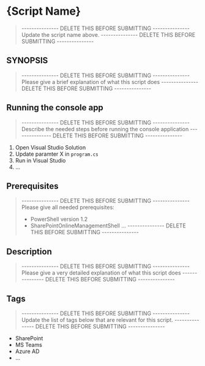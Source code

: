 # {Script Name}
> --------------- DELETE THIS BEFORE SUBMITTING ---------------
> Update the script name above.
> --------------- DELETE THIS BEFORE SUBMITTING ---------------

## SYNOPSIS
> --------------- DELETE THIS BEFORE SUBMITTING ---------------
> Please give a brief explanation of what this script does
> --------------- DELETE THIS BEFORE SUBMITTING ---------------

## Running the console app
> --------------- DELETE THIS BEFORE SUBMITTING ---------------
> Describe the needed steps before running the console application
> --------------- DELETE THIS BEFORE SUBMITTING ---------------
1. Open Visual Studio Solution
2. Update paramter X in `program.cs`
3. Run in Visual Studio
4. ...

## Prerequisites
> --------------- DELETE THIS BEFORE SUBMITTING ---------------
> Please give all needed prerequisites:
>  - PowerShell version 1.2
>  - SharePointOnlineManagementShell ...
> --------------- DELETE THIS BEFORE SUBMITTING ---------------

## Description
> --------------- DELETE THIS BEFORE SUBMITTING ---------------
> Please give a very detailed explanation of what this script does
> --------------- DELETE THIS BEFORE SUBMITTING ---------------

## Tags
> --------------- DELETE THIS BEFORE SUBMITTING ---------------
> Update the list of tags below that are relevant for this script.
> --------------- DELETE THIS BEFORE SUBMITTING ---------------
 * SharePoint
 * MS Teams
 * Azure AD
 * ...